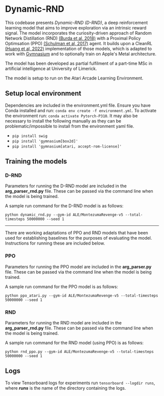 # Dynamic-RND
This codebase presents _Dynamic-RND (D-RND)_, a deep reinforcement learning model that aims to improve exploration via an intrinsic reward signal. The model incorporates the curiosity-driven approach of Random Network Distillation (RND) [(Burda et al, 2018)](https://arxiv.org/abs/1810.12894) with a Proximal Policy Optimsation (PPO) [(Schulman et al, 2017)](https://arxiv.org/abs/1707.06347) agent. It builds upon a CleanRL [(Huang et al, 2022)](https://github.com/vwxyzjn/cleanrl) implementation of those models, which is adapted to work with [Gymnasium](https://gymnasium.farama.org/index.html) and to optionally train on Apple's Metal architecture.

The model has been developed as partial fulfilment of a part-time MSc in artificial intelligence at University of Limerick.

The model is setup to run on the Atari Arcade Learning Environment.

## Setup local environment
Dependencies are included in the environment.yml file. Ensure you have Conda installed and run:
`conda env create -f environment.yml`.
To activate the environment run: `conda activate Pytorch-P310`.
It may also be necessary to install the following manually as they can be problematic/impossible to install from the environment yaml file.

- `pip install swig`
- `pip install 'gymnasium[box2d]'`
- `pip install 'gymnasium[atari, accept-rom-license]'`

## Training the models
### D-RND
Parameters for running the D-RND model are included in the **arg_parser_rnd.py** file. These can be passed via the command line when the model is being trained.

A sample run command for the D-RND model is as follows:

`python dynamic_rnd.py --gym-id ALE/MontezumaRevenge-v5 --total-timesteps 50000000 --seed 1`

---

There are working adaptations of PPO and RND models that have been used for establishing baselines for the purposes of evaluating the model. Instructions for running these are included below.

### PPO
Parameters for running the PPO model are included in the **arg_parser.py** file. These can be passed via the command line when the model is being trained.

A sample run command for the PPO model is as follows:

`python ppo_atari.py --gym-id ALE/MontezumaRevenge-v5 --total-timesteps 50000000 --seed 1`

### RND
Parameters for running the RND model are included in the **arg_parser_rnd.py** file. These can be passed via the command line when the model is being trained.

A sample run command for the RND model (using PPO) is as follows:

`python rnd_ppo.py --gym-id ALE/MontezumaRevenge-v5 --total-timesteps 50000000 --seed 1`

## Logs
To view Tensorboard logs for experiments run `tensorboard --logdir runs`, where _**runs**_ is the name of the directory containing the logs.
